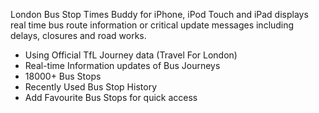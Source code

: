 London Bus Stop Times Buddy for iPhone, iPod Touch and iPad displays real time bus route information or critical update messages including delays, closures and road works.

- Using Official TfL Journey data (Travel For London)
- Real-time Information updates of Bus Journeys
- 18000+ Bus Stops
- Recently Used Bus Stop History
- Add Favourite Bus Stops for quick access